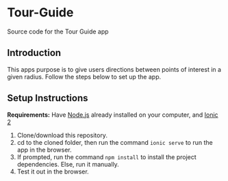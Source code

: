 # Tour-Guide
Source code for the Tour Guide app 

## Introduction

This apps purpose is to give users directions between points of interest in a given radius. Follow the steps below to set up the app.

## Setup Instructions
**Requirements:** Have [Node.js](https://nodejs.org/en/) already installed on your computer, and [Ionic 2](https://ionicframework.com/)

1. Clone/download this repository.
2. cd to the cloned folder, then run the command `ionic serve` to run the app in the browser.
3. If prompted, run the command `npm install` to install the project dependencies. Else, run it manually.
4. Test it out in the browser.
